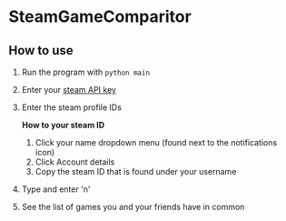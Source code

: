 # SteamGameComparitor

## How to use

1. Run the program with ``python main``

2. Enter your [steam API key](6https://steamcommunity.com/dev/apikey)

3. Enter the steam profile IDs

    **How to your steam ID** 

    1. Click your name dropdown menu (found next to the notifications icon)
    2. Click Account details
    3. Copy the steam ID that is found under your username

4. Type and enter 'n'
5. See the list of games you and your friends have in common



